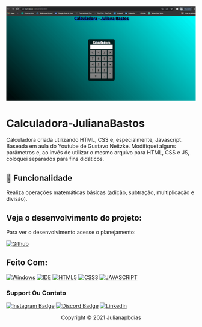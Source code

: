 <img src="Calculadora-JulianaBastos.png" alt="Calculadora imagem">

# Calculadora-JulianaBastos

Calculadora criada utilizando HTML, CSS e, especialmente, Javascript.
Baseada em aula do Youtube de Gustavo Neitzke.
Modifiquei alguns parâmetros e, ao invés de utilizar o mesmo arquivo para HTML, CSS e JS, coloquei separados para fins didáticos.

## 🔧 Funcionalidade

Realiza operações matemáticas básicas (adição, subtração, multiplicação e divisão).

## Veja o desenvolvimento do projeto:

Para ver o desenvolvimento acesse o planejamento:

[![Github](https://img.shields.io/badge/GitHub-100000?style=for-the-badge&logo=github&logoColor=white)](https://github.com/Julianapbdias/Calculadora)


## Feito Com:
[![Windows](https://img.shields.io/badge/Windows-0078D6?style=for-the-badge&logo=windows&logoColor=white)](https://www.microsoft.com/pt-br/windows/get-windows-10)
[![IDE](https://img.shields.io/badge/Visual_studio_code-0078D4?style=for-the-badge&logo=visual%20studio%20code&logoColor=white)](https://code.visualstudio.com/)
[![HTML5](https://img.shields.io/badge/HTML5-E34F26?style=for-the-badge&logo=html5&logoColor=white)](https://developer.mozilla.org/pt-BR/docs/Web/HTML)
[![CSS3](https://img.shields.io/badge/CSS3-1572B6?style=for-the-badge&logo=css3&logoColor=white)](https://developer.mozilla.org/pt-BR/docs/Web/CSS)
[![JAVASCRIPT](https://img.shields.io/badge/JavaScript-F7DF1E?style=for-the-badge&logo=javascript&logoColor=black)](https://developer.mozilla.org/pt-BR/docs/Web/JavaScript)


### Support Ou Contato

[![Instagram Badge](https://img.shields.io/badge/Instagram-E4405F?style=for-the-badge&logo=instagram&logoColor=white)](https://instagram.com/Julianap_b/)
[![Discord Badge](https://img.shields.io/badge/Discord-7289DA?style=for-the-badge&logo=discord&logoColor=white)](https://discord.gg/Julianapbdias)
[![Linkedin](https://img.shields.io/badge/LinkedIn-0077B5?style=for-the-badge&logo=linkedin&logoColor=white)](https://www.linkedin.com/in/juliana-pinto-bastos-dias/)

<p align="center">Copyright © 2021 Julianapbdias</p>
